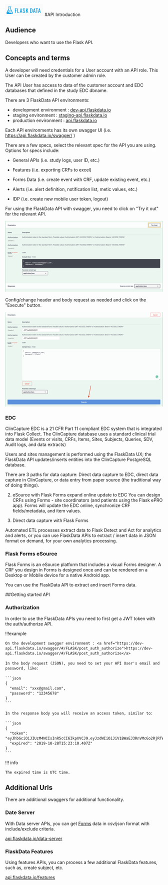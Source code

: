 <a href="https://www.flaskdata.io">![Screenshot](img/flaskdata_logo.PNG)</a>
#API Introduction

## Audience
Developers who want to use the Flask API.

## Concepts and terms
A developer will need credentials for a User account with an API role.
This User can be created by the customer admin role.

The API User has access to data of the customer account and EDC databases that defined in the study EDC dbname.

There are 3 FlaskData API environments:

* development environment : <a href="dev-api.flaskdata.io/swagger">dev-api.flaskdata.io</a>
* staging environment : <a href="https://staging-api.flaskdata.io/swagger">staging-api.flaskdata.io</a>
* production environment : <a href="https://api.flaskdata.io/swagger">api.flaskdata.io</a>

Each API environments has its own swagger UI (i.e. https://api.flaskdata.io/swagger/ )

There are a few specs, select the relevant spec for the API you are using. Options for specs include:

 * General APIs (i.e. study logs, user ID, etc.)

 * Features (i.e. exporting CRFs to excel)
 
 * Forms Data (i.e. create event with CRF, update existing event, etc.)
 
 * Alerts (i.e. alert definition, notification list, metic values, etc.)
 
 * IDP (i.e. create new mobile user token, logout)

For using the FlaskData API with swagger, you need to click on "Try it out" for the relevant API.

![Screenshot](img/newSwagger/tryIt.PNG)

Config/change header and body request as needed and click on the "Execute" button.

![Screenshot](img/newSwagger/execute.PNG)

### EDC
ClinCapture EDC is a 21 CFR Part 11 compliant EDC system that is integrated into Flask Collect.
The ClinCapture database uses a standard clinical trial data model (Events or visits, CRFs, Items, Sites, Subjects, Queries, SDV, Audit logs, and data extracts)

Users and sites management is performed using the FlaskData UX; the FlaskData API updates/inserts entities into the
ClinCapture PostgreSQL database.

There are 3 paths for data capture:
Direct data capture to EDC, direct data capture in ClinCapture, or data entry from paper source (the traditional way of doing things).

2. eSource with Flask Forms expand online update to EDC
You can design CRFs using Forms - site coordinators (and patients using the Flask ePRO app). Forms will update the EDC online, synchronize CRF fields/metadata, and item values.

3. Direct data capture with Flask Forms

Automated ETL processes extract data to Flask Detect and Act for analytics and alerts, or you can use FlaskData APIs to extract / insert data in JSON format on demand, for your own analytics processing.

### Flask Forms eSource
Flask Forms is an eSource platform that includes a visual Forms designer. A CRF you design in Forms is designed once and can be rendered on a Desktop or Mobile device for a native Android app.

You can use the FlaskData API to extract and insert Forms data.

##Getting started API

### Authorization
In order to use the FlaskData APIs you need to first get a JWT token with the auth/authorize API.

!!!example

    On the development swagger environment : <a href="https://dev-api.flaskdata.io/swagger/#/FLASK/post_auth_authorize">https://dev-api.flaskdata.io/swagger/#/FLASK/post_auth_authorize</a>

    In the body request (JSON), you need to set your API User's email and password, like:

    ```json
    {
      "email": "xxx@gmail.com",
      "password": "12345678"
    }
    ```

    In the response body you will receive an access token, similar to:

    ```json
    {
      "token": "eyJhbGciOiJIUzM4NCIsInR5cCI6IkpXVCJ9.eyJzdWIiOiJiV1BWaEJ3RnVMcGo2RjRTWVlkaENWSDBwZHR0SjlIZSIsImV4cCI6MTU3MjI3NjE5MDQwNywiaWF0IjoxNTcyMjY1MzkwfQ.f9CktAJxJ61D4act9ofB7wzfxOByREn22szMd6VqEW79E0L0AId_xXv4Vs4rdy8k",
      "expired": "2019-10-28T15:23:10.407Z"
    }
    ```

!!! info

    The expired time is UTC time.

## Additional Urls
There are additional swaggers for additional functionality.

### Date Server
With Data server APIs, you can get [Forms](./manage_forms.md) data in csv/json format with include/exclude criteria.

<a href="https://api.flaskdata.io/data-server/swagger/">api.flaskdata.io/data-server</a>

### FlaskData Features
Using features APIs, you can process a few additional FlaskData features, such as, create subject, etc.

<a href="https://api.flaskdata.io/features/swagger/">api.flaskdata.io/features</a>
